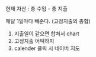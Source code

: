 현재 자산 : 총 수입 - 총 지출

매달 1일마다 빼준다.
(고정지출의 총합)

1. 지출일이 같으면 합쳐서 chart
2. 고정지출 어떡하지
3. calender 클릭 시 네이버 지도

